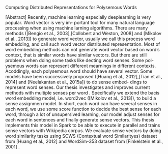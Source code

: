 Computing Distributed Representations for Polysemous Words

[Abstract]
Recently, machine learning especially deeplearning is very popular. Word vector is very im- portant tool for many natural language processing when using machine larning algorithms. There are many methods ([Bengio et al., 2003],[Collobert and Weston, 2008] and [Mikolov et al., 2013]) to generate word vector, usually we call this process word embedding, and call such word vector distributed representation. Most of word embedding methods can not generate word vector based on word’s context, that is similar words have similar vectors. But there are still problems when doing some tasks like decting word senses. Some pol- ysemous words can represent different mearnings in different contexts. Acoddingly, each polysemous word should have several vector. Some models have been successively proposed ([Huang et al., 2012],[Tian et al., 2014] and [Neelakantan et al., 2015a]) to do sense embed- dings to represent word senses. Our thesis investigates and improves current methods with multiple senses per word . Specifically we extend the bacis word embedding model, i.e. word2vec ([Mikolov et al., 2013]), to build a sense assignmen model. In short, each word can have several senses in each word, we use some score function to decide the best sense for each word, through a lot of unsupersived learning, our model adjust senses for each word in sentences and finally generate sense vectors. This thesis implements this model in Spark to be able to execute in parallel and trains sense vectors with Wikipedia corpus. We evaluate sense vectors by doing word similarity tasks using SCWS (Contextual word Similarityes) dataset from [Huang et al., 2012] and WordSim-353 dataset from [Finkelstein et al., 2001] .
